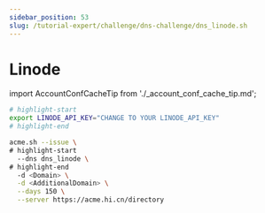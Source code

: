 ```yaml
---
sidebar_position: 53
slug: /tutorial-expert/challenge/dns-challenge/dns_linode.sh
---
```


# Linode

import AccountConfCacheTip from './_account_conf_cache_tip.md';

<AccountConfCacheTip />

```bash
# highlight-start
export LINODE_API_KEY="CHANGE TO YOUR LINODE_API_KEY"
# highlight-end

acme.sh --issue \
# highlight-start
  --dns dns_linode \
# highlight-end
  -d <Domain> \
  -d <AdditionalDomain> \
  --days 150 \
  --server https://acme.hi.cn/directory
```
